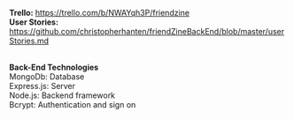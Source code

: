 <b>Trello:</b> https://trello.com/b/NWAYqh3P/friendzine <br/>
<b>User Stories:</b> https://github.com/christopherhanten/friendZineBackEnd/blob/master/userStories.md<br/><br/>

<b>Back-End Technologies</b><br/>
MongoDb: Database<br/>
Express.js: Server<br/>
Node.js: Backend framework<br/>
Bcrypt: Authentication and sign on<br/>
